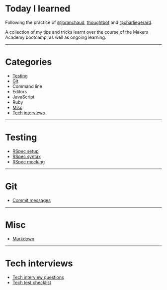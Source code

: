 # Today I learned

Following the practice of [@jbranchaud](https://github.com/jbranchaud/til), [thoughtbot](https://github.com/thoughtbot/til) and [@charliegerard](https://github.com/charliegerard/dev-notes). 

A collection of my tips and tricks learnt over the course of the Makers Academy bootcamp, as well as ongoing learning.

---

# Categories

* [Testing](#testing)
* [Git](#git)
* Command line
* Editors
* JavaScript
* Ruby
* [Misc](#misc)
* [Tech interviews](#tech-interviews)

---

# Testing

* [RSpec setup](testing/rspec-setup.md)
* [RSpec syntax](testing/rspec-syntax.md)
* [RSpec mocking](testing/rspec-mocks.md)

---

# Git

* [Commit messages](git/commit-messages.md)

---

# Misc

* [Markdown](misc/markdown-cheatsheet.md)
---

# Tech interviews

* [Tech interview questions](tech-interviews/questions.md)
* [Tech test checklist](tech-interviews/tech-test-checklist.md)